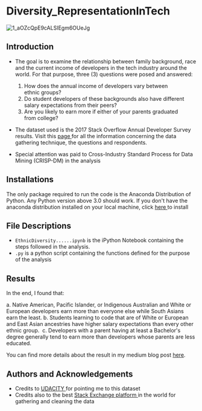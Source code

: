 # Diversity_RepresentationInTech
![1_aOZcQpE9cALSIEgm6OUeJg](https://user-images.githubusercontent.com/67300602/124049839-3e552a00-da11-11eb-930b-3fcbc31024c2.png)

## Introduction
* The goal is to examine the relationship between family background, race and the current income of developers in the tech industry around the world. For that purpose, three (3) questions were posed and answered: </br>

    1. How does the annual income of developers vary between ethnic groups?
    2. Do student developers of these backgrounds also have different salary expectations from their peers?
    3. Are you likely to earn more if either of your parents graduated from college?
        
* The dataset used is the 2017 Stack Overflow Annual Developer Survey results. Visit this <a href=https://insights.stackoverflow.com/survey/2017> page </a> for all the information concerning the data gathering technique, the questions and respondents. 
* Special attention was paid to Cross-Industry Standard Process for Data Mining (CRISP-DM) in the analysis

## Installations 
The only package required to run the code is the Anaconda Distribution of Python. Any Python version above 3.0 should work. If you don't have the anaconda distribution installed on your local machine, click <a href=https://www.anaconda.com/products/individual> here </a> to install


## File Descriptions 
* `EthnicDiversity......ipynb` is the iPython Notebook containing the steps followed in the analysis. 
* `.py` is a python script containing the functions defined for the purpose of the analysis



## Results
In the end, I found that:

a. Native American, Pacific Islander, or Indigenous Australian and White or European developers earn more than everyone else while South Asians earn the least.
b. Students learning to code that are of White or European and East Asian ancestries have higher salary expectations than every other ethnic group. 
c. Developers with a parent having at least a Bachelor's degree generally tend to earn more than developers whose parents are less educated.

You can find more details about the result in my medium blog post <a href= https://idowuodesanmi.medium.com/is-this-why-you-earn-less-than-your-colleagues-79d9639f651a>here</a>. 



## Authors and Acknowledgements
* Credits to <a href = udacity.com> UDACITY </a> for pointing me to this dataset 
* Credits also to the best <a href = stackoverflow.com> Stack Exchange platform </a> in the world for gathering and cleaning the data
